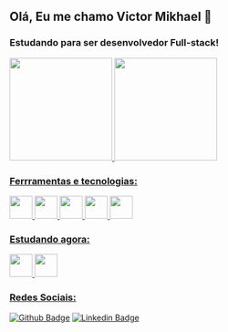## Olá, Eu me chamo Victor Mikhael 👋

### Estudando para ser desenvolvedor Full-stack!

<div>
<a href="https://github.com/whitwander">
<img loading="lazy" height="180em" src="https://github-readme-stats.vercel.app/api/top-langs/?username=whitwander&layout=compact&langs_count=7&theme=dracula"/>
<img loading="lazy" height="180em" src="https://github-readme-stats.vercel.app/api?username=whitwander&show_icons=true&theme=dracula&include_all_commits=true&count_private=true"/>
</div>

### Ferrramentas e tecnologias:

<img loading="lazy" src="https://cdn.jsdelivr.net/gh/devicons/devicon/icons/javascript/javascript-original.svg" width="40" height="40"/> <img loading="lazy" src="https://cdn.jsdelivr.net/gh/devicons/devicon/icons/html5/html5-original.svg" width="40" height="40"/> <img loading="lazy" src="https://cdn.jsdelivr.net/gh/devicons/devicon/icons/css3/css3-original.svg" width="40" height="40"/> <img loading="lazy" src="https://cdn.jsdelivr.net/gh/devicons/devicon/icons/git/git-original.svg" width="40" height="40"/> <img loading="lazy" src="https://cdn.jsdelivr.net/gh/devicons/devicon/icons/bootstrap/bootstrap-original.svg" width="40" height="40"/>

### Estudando agora:

<img loading="lazy" src="https://cdn.jsdelivr.net/gh/devicons/devicon/icons/react/react-original.svg" width="40" height="40"/> <img loading="lazy" src="https://cdn.jsdelivr.net/gh/devicons/devicon@v2.15.1/icons/tailwindcss/tailwindcss-plain.svg" width="40" height="40"/>

### Redes Sociais:

[![Github Badge](https://img.shields.io/badge/-Github-000?style=flat-square&logo=Github&logoColor=white&link=https://github.com/whitwander)](https://github.com/whitwander) [![Linkedin Badge](https://img.shields.io/badge/-LinkedIn-blue?style=flat-square&logo=Linkedin&logoColor=white&link=https://www.linkedin.com/in/victor-pomaroli-a626b71a2/)]( https://www.linkedin.com/in/victor-pomaroli-a626b71a2/)







